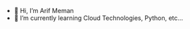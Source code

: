 - 👋 Hi, I’m Arif Meman
- 🌱 I’m currently learning Cloud Technologies, Python, etc...


<!---
arifmeman94/arifmeman94 is a ✨ special ✨ repository because its `README.md` (this file) appears on your GitHub profile.
You can click the Preview link to take a look at your changes.
--->
